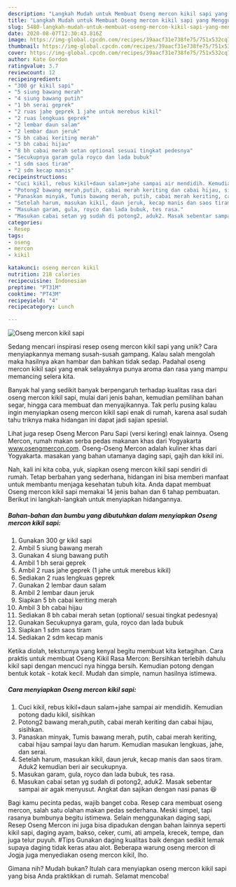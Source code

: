 ```yaml
---
description: "Langkah Mudah untuk Membuat Oseng mercon kikil sapi yang Menggugah Selera"
title: "Langkah Mudah untuk Membuat Oseng mercon kikil sapi yang Menggugah Selera"
slug: 5480-langkah-mudah-untuk-membuat-oseng-mercon-kikil-sapi-yang-menggugah-selera
date: 2020-08-07T12:30:43.816Z
image: https://img-global.cpcdn.com/recipes/39aacf31e738fe75/751x532cq70/oseng-mercon-kikil-sapi-foto-resep-utama.jpg
thumbnail: https://img-global.cpcdn.com/recipes/39aacf31e738fe75/751x532cq70/oseng-mercon-kikil-sapi-foto-resep-utama.jpg
cover: https://img-global.cpcdn.com/recipes/39aacf31e738fe75/751x532cq70/oseng-mercon-kikil-sapi-foto-resep-utama.jpg
author: Kate Gordon
ratingvalue: 3.7
reviewcount: 12
recipeingredient:
- "300 gr kikil sapi"
- "5 siung bawang merah"
- "4 siung bawang putih"
- "1 bh serai geprek"
- "2 ruas jahe geprek 1 jahe untuk merebus kikil"
- "2 ruas lengkuas geprek"
- "2 lembar daun salam"
- "2 lembar daun jeruk"
- "5 bh cabai keriting merah"
- "3 bh cabai hijau"
- "8 bh cabai merah setan optional sesuai tingkat pedesnya"
- "Secukupnya garam gula royco dan lada bubuk"
- "1 sdm saos tiram"
- "2 sdm kecap manis"
recipeinstructions:
- "Cuci kikil, rebus kikil+daun salam+jahe sampai air mendidih. Kemudian potong dadu kikil, sisihkan"
- "Potong2 bawang merah,putih, cabai merah keriting dan cabai hijau, sisihkan."
- "Panaskan minyak, Tumis bawang merah, putih, cabai merah keriting, cabai hijau sampai layu dan harum. Kemudian masukan lengkuas, jahe, dan serai."
- "Setelah harum, masukan kikil, daun jeruk, kecap manis dan saos tiram. Aduk2 kemudian beri air secukupnya."
- "Masukan garam, gula, royco dan lada bubuk, tes rasa."
- "Masukan cabai setan yg sudah di potong2, aduk2. Masak sebentar sampai air agak menyusut. Angkat dan sajikan dengan nasi panas 😆"
categories:
- Resep
tags:
- oseng
- mercon
- kikil

katakunci: oseng mercon kikil 
nutrition: 218 calories
recipecuisine: Indonesian
preptime: "PT31M"
cooktime: "PT43M"
recipeyield: "4"
recipecategory: Lunch

---
```



![Oseng mercon kikil sapi](https://img-global.cpcdn.com/recipes/39aacf31e738fe75/751x532cq70/oseng-mercon-kikil-sapi-foto-resep-utama.jpg)

Sedang mencari inspirasi resep oseng mercon kikil sapi yang unik? Cara menyiapkannya memang susah-susah gampang. Kalau salah mengolah maka hasilnya akan hambar dan bahkan tidak sedap. Padahal oseng mercon kikil sapi yang enak selayaknya punya aroma dan rasa yang mampu memancing selera kita.

Banyak hal yang sedikit banyak berpengaruh terhadap kualitas rasa dari oseng mercon kikil sapi, mulai dari jenis bahan, kemudian pemilihan bahan segar, hingga cara membuat dan menyajikannya. Tak perlu pusing kalau ingin menyiapkan oseng mercon kikil sapi enak di rumah, karena asal sudah tahu triknya maka hidangan ini dapat jadi sajian spesial.

Lihat juga resep Oseng Mercon Paru Sapi (versi kering) enak lainnya. Oseng Mercon, rumah makan serba pedas makanan khas dari Yogyakarta www.osengmercon.com. Oseng-Oseng Mercon adalah kuliner khas dari Yogyakarta. masakan yang bahan utamanya daging sapi, gajih dan kikil ini.


Nah, kali ini kita coba, yuk, siapkan oseng mercon kikil sapi sendiri di rumah. Tetap berbahan yang sederhana, hidangan ini bisa memberi manfaat untuk membantu menjaga kesehatan tubuh kita. Anda dapat membuat Oseng mercon kikil sapi memakai 14 jenis bahan dan 6 tahap pembuatan. Berikut ini langkah-langkah untuk menyiapkan hidangannya.

<!--inarticleads1-->

##### Bahan-bahan dan bumbu yang dibutuhkan dalam menyiapkan Oseng mercon kikil sapi:

1. Gunakan 300 gr kikil sapi
1. Ambil 5 siung bawang merah
1. Gunakan 4 siung bawang putih
1. Ambil 1 bh serai geprek
1. Ambil 2 ruas jahe geprek (1 jahe untuk merebus kikil)
1. Sediakan 2 ruas lengkuas geprek
1. Gunakan 2 lembar daun salam
1. Ambil 2 lembar daun jeruk
1. Siapkan 5 bh cabai keriting merah
1. Ambil 3 bh cabai hijau
1. Sediakan 8 bh cabai merah setan (optional/ sesuai tingkat pedesnya)
1. Gunakan Secukupnya garam, gula, royco dan lada bubuk
1. Siapkan 1 sdm saos tiram
1. Sediakan 2 sdm kecap manis


Ketika diolah, teksturnya yang kenyal begitu membuat kita ketagihan. Cara praktis untuk membuat Oseng Kikil Rasa Mercon: Bersihkan terlebih dahulu kikil sapi dengan mencuci nya hingga bersih. Kemudian potong dengan bentuk kotak - kotak kecil. Mudah dan simple, namun hasilnya istimewa. 

<!--inarticleads2-->

##### Cara menyiapkan Oseng mercon kikil sapi:

1. Cuci kikil, rebus kikil+daun salam+jahe sampai air mendidih. Kemudian potong dadu kikil, sisihkan
1. Potong2 bawang merah,putih, cabai merah keriting dan cabai hijau, sisihkan.
1. Panaskan minyak, Tumis bawang merah, putih, cabai merah keriting, cabai hijau sampai layu dan harum. Kemudian masukan lengkuas, jahe, dan serai.
1. Setelah harum, masukan kikil, daun jeruk, kecap manis dan saos tiram. Aduk2 kemudian beri air secukupnya.
1. Masukan garam, gula, royco dan lada bubuk, tes rasa.
1. Masukan cabai setan yg sudah di potong2, aduk2. Masak sebentar sampai air agak menyusut. Angkat dan sajikan dengan nasi panas 😆


Bagi kamu pecinta pedas, wajib banget coba. Resep cara membuat oseng mercon, salah satu olahan makan pedas sederhana. Meski simpel, tapi rasanya bumbunya begitu istimewa. Selain menggunakan daging sapi, Resep Oseng Mercon ini juga bisa dipadukan dengan bahan lainnya seperti kikil sapi, daging ayam, bakso, ceker, cumi, ati ampela, krecek, tempe, dan juga telur puyuh. #Tips Gunakan daging kualitas baik dengan sedikit lemak supaya daging tidak keras atau alot. Beberapa warung oseng mercon di Jogja juga menyediakan oseng mercon kikil, lho. 

Gimana nih? Mudah bukan? Itulah cara menyiapkan oseng mercon kikil sapi yang bisa Anda praktikkan di rumah. Selamat mencoba!

